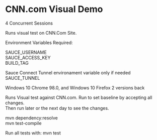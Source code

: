 # CNN.com Visual Demo

4 Concurrent Sessions   

Runs visual test on CNN.Com Site.

Environment Variables Required:

SAUCE_USERNAME   
SAUCE_ACCESS_KEY   
BUILD_TAG   

Sauce Connect Tunnel environament variable only if needed   
SAUCE_TUNNEL   

Windows 10 Chrome 98.0, and Windows 10 Firefox 2 versions back

Runs Visual test against CNN.com. Run to set baseline by accepting all changes.   
Then run later or the next day to see the changes.

mvn dependency:resolve    
mvn test-compile

Run all tests with: mvn test
